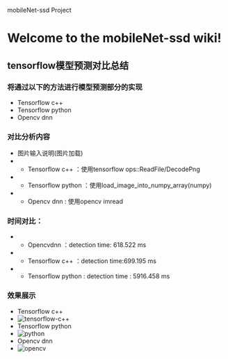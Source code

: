 mobileNet-ssd Project

# Welcome to the mobileNet-ssd wiki!
## tensorflow模型预测对比总结
### 将通过以下的方法进行模型预测部分的实现
* Tensorflow c++
* Tensorflow python
* Opencv dnn
### 对比分析内容
* 图片输入说明(图片加载)
* * Tensorflow c++ ：使用tensorflow ops::ReadFile/DecodePng
* * Tensorflow python ：使用load_image_into_numpy_array(numpy)
* * Opencv dnn : 使用opencv imread
### 时间对比：
* * Opencvdnn ：detection time: 618.522 ms
* * Tensorflow c++ ：detection time:699.195 ms
* * Tensorflow python : detection time : 5916.458 ms
### 效果展示
* Tensorflow c++
* ![tensorflow-c++](https://github.com/haosen9527/mobileNet-ssd/blob/master/result-Img/tf-c%2B%2B.png)
* Tensorflow python
* ![python](https://github.com/haosen9527/mobileNet-ssd/blob/master/result-Img/tf_python.png)
* Opencv dnn
* ![opencv](https://github.com/haosen9527/mobileNet-ssd/blob/master/result-Img/tf-opencv.png)

